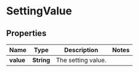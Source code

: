 # SettingValue

## Properties
Name | Type | Description | Notes
------------ | ------------- | ------------- | -------------
**value** | **String** | The setting value. | 
